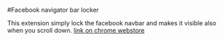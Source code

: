 #Facebook navigator bar locker

This extension simply lock the facebook navbar and makes it visible also when you scroll down.
[link on chrome webstore](https://chrome.google.com/webstore/detail/facebook-navbar-fixer/iaplfmnikplmmibeeicjhocmekompegk)
